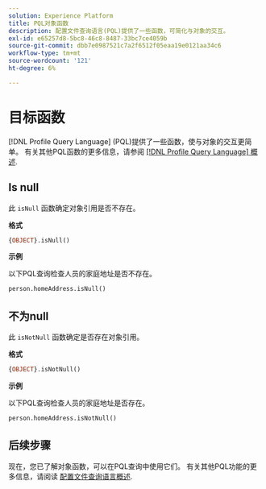 ```yaml
---
solution: Experience Platform
title: PQL对象函数
description: 配置文件查询语言(PQL)提供了一些函数，可简化与对象的交互。
exl-id: e65257d8-5bc8-46c8-8487-33bc7ce4059b
source-git-commit: dbb7e0987521c7a2f6512f05eaa19e0121aa34c6
workflow-type: tm+mt
source-wordcount: '121'
ht-degree: 6%

---
```


# 目标函数

[!DNL Profile Query Language] (PQL)提供了一些函数，使与对象的交互更简单。 有关其他PQL函数的更多信息，请参阅 [[!DNL Profile Query Language] 概述](./overview.md).

## Is null

此 `isNull` 函数确定对象引用是否不存在。

**格式**

```sql
{OBJECT}.isNull()
```

**示例**

以下PQL查询检查人员的家庭地址是否不存在。

```sql
person.homeAddress.isNull()
```

## 不为null

此 `isNotNull` 函数确定是否存在对象引用。

**格式**

```sql
{OBJECT}.isNotNull()
```

**示例**

以下PQL查询检查人员的家庭地址是否存在。

```sql
person.homeAddress.isNotNull()
```

## 后续步骤

现在，您已了解对象函数，可以在PQL查询中使用它们。 有关其他PQL功能的更多信息，请阅读 [配置文件查询语言概述](./overview.md).

